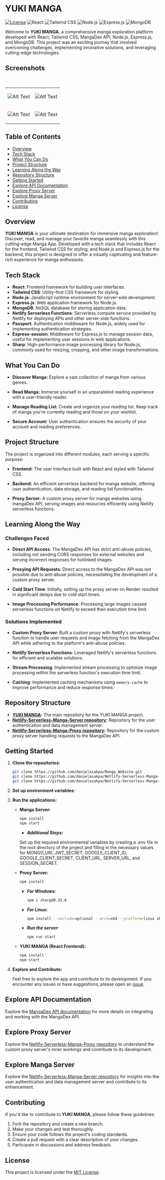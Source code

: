 # YUKI MANGA

[![License](https://img.shields.io/badge/License-MIT-blue.svg)](https://opensource.org/licenses/MIT)
![React](https://img.shields.io/badge/React-17.0.2-blue)
![Tailwind CSS](https://img.shields.io/badge/Tailwind%20CSS-Latest-blueviolet)
![Node.js](https://img.shields.io/badge/Node.js-Latest-green)
![Express.js](https://img.shields.io/badge/Express.js-Latest-green)
![MongoDB](https://img.shields.io/badge/MongoDB-Latest-brightgreen)

Welcome to **YUKI MANGA**, a comprehensive manga exploration platform developed with React, Tailwind CSS, MangaDex API, Node.js, Express.js, and MongoDB. This project was an exciting journey that involved overcoming challenges, implementing innovative solutions, and leveraging cutting-edge technologies.

## Screenshots
<br/>

<table align="center">
  <tr>
    <td>
      <p align="center">
        <img src="https://i.ibb.co/MCh4Rk6/Yuki-Manga.png" alt="Alt Text">
      </p>
    </td>
    <td>
      <p align="center">
        <img src="https://i.ibb.co/d2k2mW8/Yuki-Manga-2.png" alt="Alt Text">
      </p>
    </td>
  </tr>
  <tr>
    <td>
      <p align="center">
        <img src="https://i.ibb.co/9HwSLsK/Yuki-Manga-3.png" alt="Alt Text">
      </p>
    </td>
    <td>
      <p align="center">
        <img src="https://i.ibb.co/VVp5Fpn/Yuki-Manga-1.png" alt="Alt Text">
      </p>
    </td>
  </tr>
</table>

## Table of Contents

- [Overview](#overview)
- [Tech Stack](#tech-stack)
- [What You Can Do](#what-you-can-do)
- [Project Structure](#project-structure)
- [Learning Along the Way](#learning-along-the-way)
- [Repository Structure](#repository-structure)
- [Getting Started](#getting-started)
- [Explore API Documentation](#explore-api-documentation)
- [Explore Proxy Server](#explore-proxy-server)
- [Explore Manga Server](#explore-manga-server)
- [Contributing](#contributing)
- [License](#license)

## Overview

**YUKI MANGA** is your ultimate destination for immersive manga exploration! Discover, read, and manage your favorite manga seamlessly with this cutting-edge Manga App. Developed with a tech stack that includes React for the frontend, Tailwind CSS for styling, and Node.js and Express.js for the backend, this project is designed to offer a visually captivating and feature-rich experience for manga enthusiasts.

## Tech Stack

- **React**: Frontend framework for building user interfaces.
- **Tailwind CSS**: Utility-first CSS framework for styling.
- **Node.js**: JavaScript runtime environment for server-side development.
- **Express.js**: Web application framework for Node.js.
- **MongoDB**: NoSQL database for storing application data.
- **Netlify Serverless Functions**: Serverless compute service provided by Netlify for deploying APIs and other server-side functions.
- **Passport**: Authentication middleware for Node.js, widely used for implementing authentication strategies.
- **Express-session**: Middleware for Express.js to manage session data, useful for implementing user sessions in web applications.
- **Sharp**: High-performance image processing library for Node.js, commonly used for resizing, cropping, and other image transformations.

## What You Can Do

- **Discover Manga:** Explore a vast collection of manga from various genres.

- **Read Manga:** Immerse yourself in an unparalleled reading experience with a user-friendly reader.

- **Manage Reading List:** Create and organize your reading list. Keep track of manga you're currently reading and those on your wishlist.

- **Secure Account:** User authentication ensures the security of your account and reading preferences.

## Project Structure

The project is organized into different modules, each serving a specific purpose:

- **Frontend:** The user interface built with React and styled with Tailwind CSS.

- **Backend:** An efficient serverless backend for manga website, offering user authentication, data storage, and reading list functionalities.

- **Proxy Server:** A custom proxy server for manga websites using mangaDex API, serving images and resources efficiently using Netlify serverless functions.

## Learning Along the Way

### Challenges Faced

- **Direct API Access**: The MangaDex API has strict anti-abuse policies, including not sending CORS responses for external websites and serving incorrect responses for hotlinked images.

- **Proxying API Requests**: Direct access to the MangaDex API was not possible due to anti-abuse policies, necessitating the development of a custom proxy server.

- **Cold Start Time**: Initially, setting up the proxy server on Render resulted in significant delays due to cold start times.

- **Image Processing Performance**: Processing large images caused serverless functions on Netlify to exceed their execution time limit.

### Solutions Implemented

- **Custom Proxy Server**: Built a custom proxy with Netlify's serverless function to handle user requests and image fetching from the MangaDex API while adhering to the platform's anti-abuse policies.

- **Netlify Serverless Functions**: Leveraged Netlify's serverless functions for efficient and scalable solutions.

- **Stream Processing**: Implemented stream processing to optimize image processing within the serverless function's execution time limit.

- **Caching**: Implemented caching mechanisms using `memory-cache` to improve performance and reduce response times.

## Repository Structure

- **[YUKI MANGA](https://github.com/danielasakpa/Manga_Website):** The main repository for the YUKI MANGA project.
- **[Netlify-Serverless-Manga-Server repository](https://github.com/danielasakpa/Netlify-Serverless-Manga-Server):** Repository for the user authentication and data management server.
- **[Netlify-Serverless-Manga-Proxy repository](https://github.com/danielasakpa/Netlify-Serverless-Manga-Proxy):** Repository for the custom proxy server handling requests to the MangaDex API.

## Getting Started

1. **Clone the repositories:**

   ```bash
   git clone https://github.com/danielasakpa/Manga_Website.git
   git clone https://github.com/danielasakpa/Netlify-Serverless-Manga-Server
   git clone https://github.com/danielasakpa/Netlify-Serverless-Manga-Proxy
   ```
   
2. **Set up environment variables:**

3. **Run the applications:**

   - **Manga Server:**

     ```bash
     npm install
     npm start
     ```
     - ***Additional Steps:***

     Set up the required environmental variables by creating a .env file in the root directory of the project and filling in the necessary values for MONGO_URI, JWT_SECRET, GOOGLE_CLIENT_ID, GOOGLE_CLIENT_SECRET, CLIENT_URL, SERVER_URL, and SESSION_SECRET.
     
   - **Proxy Server:**

     ```bash
     npm install
     ```

     - ***_For Windows:_***

       ```bash
       npm i sharp@0.32.6
       ```

     - ***_For Linux:_***

       ```bash
       npm install --include=optional --arch=x64 --platform=linux sharp@0.32.6
       ```

     - ***_Run the server:_***

       ```bash
       npm run start
       ```

   - **YUKI MANGA (React Frontend):**

     ```bash
     npm install
     npm start
     ```

4. **Explore and Contribute:**

   Feel free to explore the app and contribute to its development. If you encounter any issues or have suggestions, please open an [issue](https://github.com/danielasakpa/Manga_Website/issues).

## Explore API Documentation

Explore the [MangaDex API documentation](https://api.mangadex.org/docs/) for more details on integrating and working with the MangaDex API.

## Explore Proxy Server

Explore the [Netlify-Serverless-Manga-Proxy repository](https://github.com/danielasakpa/Netlify-Serverless-Manga-Proxy) to understand the custom proxy server's inner workings and contribute to its development.

## Explore Manga Server

Explore the [Netlify-Serverless-Manga-Server repository](https://github.com/danielasakpa/Netlify-Serverless-Manga-Server) for insights into the user authentication and data management server and contribute to its enhancement.

## Contributing

If you'd like to contribute to **YUKI MANGA**, please follow these guidelines:

1. Fork the repository and create a new branch.
2. Make your changes and test thoroughly.
3. Ensure your code follows the project's coding standards.
4. Create a pull request with a clear description of your changes.
5. Participate in discussions and address feedback.

## License

This project is licensed under the [MIT License](https://opensource.org/licenses/MIT).